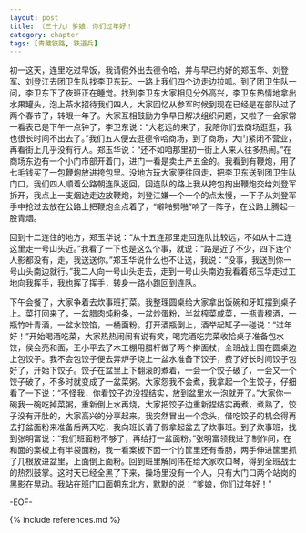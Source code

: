 ```yaml
---
layout: post
title: （三十九）爹娘，你们过年好！
category: chapter
tags: [青藏铁路, 铁道兵]
---
```


初一这天，连里吃过早饭，我请假外出去德令哈，并与早已约好的郑玉华、刘登军、刘登江去团卫生队找李卫东玩。一路上我们四个边走边拉呱。到了团卫生队一问，李卫东下了夜班正在睡觉。找到李卫东大家相见分外高兴，李卫东热情地拿出水果罐头，泡上茶水招待我们四人，大家回忆从参军时候到现在已经是在部队过了两个春节了，转眼一年了。大家互相鼓励力争早日解决组织问题，又啦了一会家常一看表已是下午一点钟了，李卫东说：“大老远的来了，我陪你们去商场逛逛，我也很长时间不出去了。”我们五人便去逛德令哈商场，到了商场，大门紧闭不营业，再看街上几乎没有行人。郑玉华说：“还不如咱那里初一街上人来人往多热闹。”在商场东边有一个小门市部开着门，进门一看是卖土产五金的。我看到有鞭炮，用了七毛钱买了一包鞭炮放进挎包里。没地方玩大家便往回走，把李卫东送到团卫生队门口，我们四人顺着公路朝连队返回，回连队的路上我从挎包掏出鞭炮交给刘登军拆开，我点上一支烟边走边放鞭炮，刘登江嫌一个一个的点太慢，一下子从刘登军手中抢过去放在公路上把鞭炮全点着了，“噼啪劈啪”响了一阵子，在公路上腾起一股青烟。

回到十二连住的地方，郑玉华说：“从十五连那里走回连队比较远，不如从十二连这里走一号山头近。”我看了一下也是这么个事，就说：“路是近了不少，四下连个人影都没有，走，我送送你。”郑玉华说什么也不让送，我说：“没事，我送到你一号山头南边就行。”我二人向一号山头走去，走到一号山头南边我看着郑玉华走过工地向我挥手，我也挥了挥手，转身一路小跑回到连队。

下午会餐了，大家争着去炊事班打菜。我整理圆桌给大家拿出饭碗和牙缸摆到桌子上。菜打回来了，一盆腊肉炖粉条，一盆炒蛋粉，半盆榨菜咸菜，一瓶青稞酒，一瓶竹叶青酒，一盆水饺馅，一桶面粉。打开酒瓶倒上，酒举起缸子一碰说：“过年好！”开始喝酒吃菜，大家热热闹闹有说有笑，喝完酒吃完菜收拾桌子准备包水饺，侯会亮和面，王小平去了木工棚用腊杆做了两个擀面杖，全班战士围在圆桌边上包饺子。我不会包饺子便去弄炉子烧上一盆水准备下饺子，费了好长时间饺子包好了，开始下饺子。饺子在盆里上下翻滚的煮着，一会一个饺子破了，一会又一个饺子破了，不多时就变成了一盆菜粥。大家怨我不会煮，我拿起一个生饺子，仔细看了一下说：“不怪我，你看饺子边没捏结实，放到盆里水一泡就开了。”大家你一碗我一碗吃掉菜粥，重新倒上水再烧，大家把饺子边重新捏结实再煮，煮熟了，饺子没有开肚的，大家高兴的分享起来。我突然冒出一个念头，借吃饺子的机会得再去打盆面粉来准备后两天吃，我向班长请了假拿起盆去了炊事班。到了炊事班，找到张明富说：“我们班面粉不够了，再给打一盆面粉。”张明富领我进了制作间，在和面的案板上有半袋面粉，我一看案板下面一个竹筐里还有香肠，两手伸进筐里抓了几根放进盆里，上面倒上面粉。回到班里解同伟在给大家吹口琴，得到全班战士的热烈鼓掌。这时天已经全黑了下来，操场里没有一个人，只有大门口两个站岗的黑影在晃动。我站在班门口面朝东北方，默默的说：“爹娘，你们过年好！”

-EOF-

{% include references.md %}
